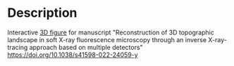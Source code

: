 # Description
Interactive [3D figure](https://m-ippoliti.github.io/Reconstruction_of_3D_topographic_landscape/) for manuscript "Reconstruction of 3D topographic landscape in soft X-ray fluorescence microscopy through an inverse X-ray-tracing approach based on multiple detectors" https://doi.org/10.1038/s41598-022-24059-y
